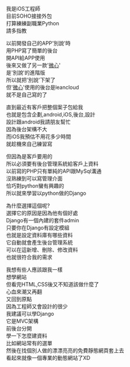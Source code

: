 我是iOS工程師  
目前SOHO接接外包  
打算練練副職業Python  
請多指教  

以前開發自己的APP'別說'時  
用PHP寫了簡單的後台  
開API給APP使用  
後來又做了另一款'[微心](http://s5346-blog.logdown.com/posts/304943-micro-app-micro-mind)'  
是'別說'的進階版  
所以就把'別說'下架了  
但'[微心](http://s5346-blog.logdown.com/posts/304943-micro-app-micro-mind)'使用的後台是leancloud  
就不是自己寫的了  

直到最近有客戶把整個案子包給我  
也就是包含企劃,android,iOS,後台,設計  
設計跟android我請朋友幫忙  
因為後台架構不大  
而iOS我預估不用花多少時間  
就趁機來自己練習寫  

但因為是客戶要用的  
所以必須要有後台管理系統給客戶上資料  
以前寫的PHP只有單純的API跟MySql溝通  
沒熟練到可以寫管理介面  
恰巧對python蠻有興趣的  
所以就來學習以python做的Django  

為什麼選擇這個呢?  
選擇它的原因是因為他有個好處  
Django有一個內建的套件admin  
只要你在Django有設定模組  
也就是設定資料庫有哪些資料  
它自動就會產生後台管理系統  
可以在這新增、刪除、修改資料  
也就很符合我的需求  

我想有些人應該跟我一樣  
想學網站  
但看完HTML,CSS後又不知道該做什麼了  
心血來潮又再翻  
又回到原點  
因為工程師又會設計的很少  
我建議可以學Django  
它是MVC架構  
前後台分開  
學一下怎麼建資料  
比如網站常有的選單  
然後在找個別人做的漂漂亮亮的免費靜態網頁套上去  
看起來就像一個專業的動態網站了XD  